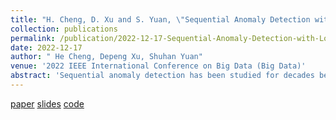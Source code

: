 ```yaml
---
title: "H. Cheng, D. Xu and S. Yuan, \"Sequential Anomaly Detection with Local and Global Explanations\". "
collection: publications
permalink: /publication/2022-12-17-Sequential-Anomaly-Detection-with-Local-and-Global-Explanations
date: 2022-12-17
author: " He Cheng, Depeng Xu, Shuhan Yuan"
venue: '2022 IEEE International Conference on Big Data (Big Data)'
abstract: 'Sequential anomaly detection has been studied for decades because of its wide spectrum of applications and obtained significant improvement in recent years by utilizing deep learning techniques. As an increasing number of anomaly detection models are applied to high-stake tasks involving human beings, it is critical to understand the reasons why the samples are labeled as anomalies. In this work, we propose a Globally and Locally Explainable Anomaly Detection (GLEAD) framework targeting sequential data. Especially, considering that the anomalies are usually diverse, we make use of the multi-head self-attention techniques to derive representations for sequences as well as prototypes, which capture a variety of patterns in anomalies. The attention mechanism highlights the abnormal entries with high attention weights in the abnormal sequences for the local explanation. Moreover, the prototypes of anomalies encoding the common patterns of abnormal sequences are derived to achieve the global explanation. Experimental results on two sequential anomaly detection datasets show that our approach can detect abnormal sequences and provide local and global explanations.'
---
```


[paper](http://ieeexplore.ieee.org/abstract/document/10020990)
[slides](http://academicpages.github.io/files/paper1.pdf)
[code](http://academicpages.github.io/files/paper1.pdf)
